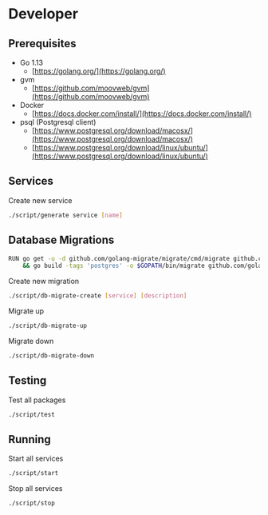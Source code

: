 # Developer

## Prerequisites

* Go 1.13
  * [https://golang.org/](https://golang.org/)
* gvm
  * [https://github.com/moovweb/gvm](https://github.com/moovweb/gvm)
* Docker
  * [https://docs.docker.com/install/](https://docs.docker.com/install/)
* psql (Postgresql client)
  * [https://www.postgresql.org/download/macosx/](https://www.postgresql.org/download/macosx/)
  * [https://www.postgresql.org/download/linux/ubuntu/](https://www.postgresql.org/download/linux/ubuntu/)

## Services

Create new service

```bash
./script/generate service [name]
```

## Database Migrations

```bash
RUN go get -u -d github.com/golang-migrate/migrate/cmd/migrate github.com/lib/pq github.com/hashicorp/go-multierror \
    && go build -tags 'postgres' -o $GOPATH/bin/migrate github.com/golang-migrate/migrate/cmd/migrate
```

Create new migration

```bash
./script/db-migrate-create [service] [description]
```

Migrate up

```bash
./script/db-migrate-up
```

Migrate down

```bash
./script/db-migrate-down
```

## Testing

Test all packages

```bash
./script/test
```

## Running

Start all services

```bash
./script/start
```

Stop all services

```bash
./script/stop
```
